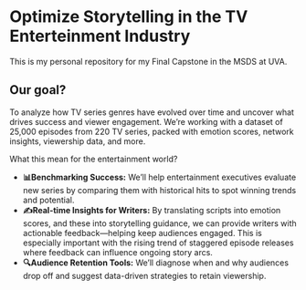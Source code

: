 # Optimize Storytelling in the TV Enterteinment Industry
This is my personal repository for my Final Capstone in the MSDS at UVA.
## Our goal? 
To analyze how TV series genres have evolved over time and uncover what drives success and viewer engagement. We’re working with a dataset of 25,000 episodes from 220 TV series, packed with emotion scores, network insights, viewership data, and more. 

What this mean for the entertainment world? 

- **📊Benchmarking Success:** We’ll help entertainment executives evaluate new series by comparing them with historical hits to spot winning trends and potential.
- **✍️Real-time Insights for Writers:** By translating scripts into emotion scores, and these into storytelling guidance, we can provide writers with actionable feedback—helping keep audiences engaged. This is especially important with the rising trend of staggered episode releases where feedback can influence ongoing story arcs.
- **🔍Audience Retention Tools:** We’ll diagnose when and why audiences drop off and suggest data-driven strategies to retain viewership.

